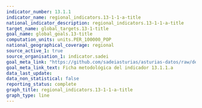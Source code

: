 ```yaml
---
indicator_number: 13.1.1
indicator_name: regional_indicators.13-1-1-a-title
national_indicator_description: regional_indicators.13-1-1-a-title
target_name: global_targets.13-1-title
goal_name: global_goals.13-title
computation_units: units.PER_100000_POP
national_geographical_coverage: regional
source_active_1: true
source_organisation_1: indicator.sadei
goal_meta_link: "https://github.com/sadeiasturias/asturias-datos/raw/develop/descargas/metodologia/13.1.1.a.pdf"
goal_meta_link_text: Ficha metodológica del indicador 13.1.1.a
data_last_update:  
data_non_statistical: false
reporting_status: complete
graph_title: regional_indicators.13-1-1-a-title
graph_type: line
---
```

